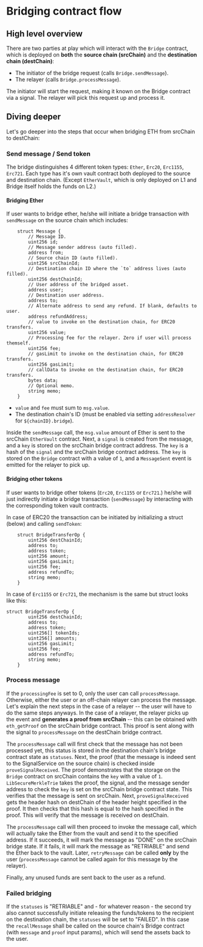# Bridging contract flow

## High level overview

There are two parties at play which will interact with the `Bridge` contract, which is deployed on **both** the **source chain (srcChain)** and the **destination chain (destChain)**:

- The initiator of the bridge request (calls `Bridge.sendMessage`).
- The relayer (calls `Bridge.processMessage`).

The initiator will start the request, making it known on the Bridge contract via a signal. The relayer will pick this request up and process it.

## Diving deeper

Let's go deeper into the steps that occur when bridging ETH from srcChain to destChain:

### Send message / Send token

The bridge distinguishes 4 different token types: `Ether`, `Erc20`, `Erc1155`, `Erc721`.
Each type has it's own vault contract both deployed to the source and destination chain. (Except `EtherVault`, which is only deployed on L1 and Bridge itself holds the funds on L2.)

#### Bridging Ether

If user wants to bridge ether, he/she will initiate a bridge transaction with `sendMessage` on the source chain which includes:

```
    struct Message {
        // Message ID.
        uint256 id;
        // Message sender address (auto filled).
        address from;
        // Source chain ID (auto filled).
        uint256 srcChainId;
        // Destination chain ID where the `to` address lives (auto filled).
        uint256 destChainId;
        // User address of the bridged asset.
        address user;
        // Destination user address.
        address to;
        // Alternate address to send any refund. If blank, defaults to user.
        address refundAddress;
        // value to invoke on the destination chain, for ERC20 transfers.
        uint256 value;
        // Processing fee for the relayer. Zero if user will process themself.
        uint256 fee;
        // gasLimit to invoke on the destination chain, for ERC20 transfers.
        uint256 gasLimit;
        // callData to invoke on the destination chain, for ERC20 transfers.
        bytes data;
        // Optional memo.
        string memo;
    }
```

- `value` and `fee` must sum to `msg.value`.
- The destination chain's ID (must be enabled via setting `addressResolver` for `${chainID}.bridge`).

Inside the `sendMessage` call, the `msg.value` amount of Ether is sent to the srcChain `EtherVault` contract. Next, a `signal` is created from the message, and a `key` is stored on the srcChain bridge contract address. The `key` is a hash of the `signal` and the srcChain bridge contract address. The `key` is stored on the `Bridge` contract with a value of `1`, and a `MessageSent` event is emitted for the relayer to pick up.

#### Bridging other tokens

If user wants to bridge other tokens (`Erc20`, `Erc1155` or `Erc721`.) he/she will just indirectly initiate a bridge transaction (`sendMessage`) by interacting with the corresponding token vault contracts.

In case of ERC20 the transaction can be initiated by initializing a struct (below) and calling `sendToken`:

```
    struct BridgeTransferOp {
        uint256 destChainId;
        address to;
        address token;
        uint256 amount;
        uint256 gasLimit;
        uint256 fee;
        address refundTo;
        string memo;
    }
```

In case of `Erc1155` or `Erc721`, the mechanism is the same but struct looks like this:

```
struct BridgeTransferOp {
        uint256 destChainId;
        address to;
        address token;
        uint256[] tokenIds;
        uint256[] amounts;
        uint256 gasLimit;
        uint256 fee;
        address refundTo;
        string memo;
    }
```

### Process message

If the `processingFee` is set to 0, only the user can call `processMessage`. Otherwise, either the user or an off-chain relayer can process the message. Let's explain the next steps in the case of a relayer -- the user will have to do the same steps anyways. In the case of a relayer, the relayer picks up the event and **generates a proof from srcChain** -- this can be obtained with `eth_getProof` on the srcChain bridge contract. This proof is sent along with the signal to `processMessage` on the destChain bridge contract.

The `processMessage` call will first check that the message has not been processed yet, this status is stored in the destination chain's bridge contract state as `statuses`. Next, the proof (that the message is indeed sent to the SignalService on the source chain) is checked inside `proveSignalReceived`. The proof demonstrates that the storage on the `Bridge` contract on srcChain contains the `key` with a value of `1`. `LibSecureMerkleTrie` takes the proof, the signal, and the message sender address to check the `key` is set on the srcChain bridge contract state. This verifies that the message is sent on srcChain. Next, `proveSignalReceived` gets the header hash on destChain of the header height specified in the proof. It then checks that this hash is equal to the hash specified in the proof. This will verify that the message is received on destChain.

The `processMessage` call will then proceed to invoke the message call, which will actually take the Ether from the vault and send it to the specified address. If it succeeds, it will mark the message as "DONE" on the srcChain bridge state. If it fails, it will mark the message as "RETRIABLE" and send the Ether back to the vault. Later, `retryMessage` can be called **only** by the user (`processMessage` cannot be called again for this message by the relayer).

Finally, any unused funds are sent back to the user as a refund.

### Failed bridging

If the `statuses` is "RETRIABLE" and - for whatever reason - the second try also cannot successfully initiate releasing the funds/tokens to the recipient on the destination chain, the `statuses` will be set to "FAILED". In this case the `recallMessage` shall be called on the source chain's Bridge contract (with `message` and `proof` input params), which will send the assets back to the user.
